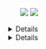 
<div align="left">
    <ul  href="https://github.com/artking28" style="display: inline-block">
        <li style="display: inline-block">
            <img width="50%" src="https://github-readme-stats.vercel.app/api?username=artking28&show_icons=true&theme=gotham&include_all_commits=true&count_private=true"/>
        </li>
        <li style="display: inline-block">
            <img width="50%" src="https://github-readme-stats.vercel.app/api/top-langs/?username=artking28&layout=compact&langs_count=7&theme=gotham"/>
        </li>
    </ul>
</div>
<details>
    <div>
    <summary><b>🛠️&nbsp;&nbsp;Languages&nbsp;and&nbsp;Tools&nbsp;I'm&nbsp;well&nbsp;used&nbsp;to</b></summary>
    <br/>
    <p align="left">
        <a href="https://www.java.com/pt-BR/" target="_blank">
            <img src="https://raw.githubusercontent.com/devicons/devicon/master/icons/java/java-original.svg"
                 alt="html5" width="40" height="40"/>
        </a>
        <a href="https://www.jetbrains.com/pt-br/idea/" target="_blank">
            <img src="https://upload.wikimedia.org/wikipedia/commons/9/9c/IntelliJ_IDEA_Icon.svg"
                 alt="html5" width="40" height="40"/>
        </a>
        <a href="https://maven.apache.org/" target="_blank">
            <img src="https://upload.wikimedia.org/wikipedia/commons/7/7e/Apache_Feather_Logo.svg"
                 alt="html5" width="40" height="40"/>
        </a>
        <a href="https://www.w3.org/html/" target="_blank">
            <img src="https://raw.githubusercontent.com/devicons/devicon/master/icons/html5/html5-original-wordmark.svg"
                 alt="html5" width="40" height="40"/>
        </a>
        <a href="https://www.w3schools.com/css/" target="_blank">
            <img src="https://raw.githubusercontent.com/devicons/devicon/master/icons/css3/css3-original-wordmark.svg"
                 alt="css3" width="40" height="40"/>
        </a>
        <a href="https://developer.mozilla.org/en-US/docs/Web/JavaScript" target="_blank">
            <img src="https://raw.githubusercontent.com/devicons/devicon/master/icons/javascript/javascript-original.svg"
                 alt="javascript" width="40" height="40"/>
        </a>
        <a href="https://code.visualstudio.com/" target="_blank">
            <img src="https://raw.githubusercontent.com/devicons/devicon/master/icons/vscode/vscode-original.svg"
                 alt="postman" width="40"
                 height="40"/>
        </a>
        <a href="https://nodejs.org" target="_blank">
            <img src="https://raw.githubusercontent.com/devicons/devicon/master/icons/nodejs/nodejs-original.svg"
                 alt="nodejs" width="40" height="40"/>
        </a>
        <a href="https://angular.io" target="_blank">
            <img src="https://angular.io/assets/images/logos/angular/angular.svg" alt="angular" width="40"
                 height="40"/>
        </a>
        <a href="https://spring.io/projects/spring-boot" target="_blank">
            <img src="https://raw.githubusercontent.com/devicons/devicon/master/icons/spring/spring-original.svg"
                 alt="mongodb" width="40" height="40"/>
        </a>
        <a href="https://postman.com" target="_blank">
            <img src="https://www.vectorlogo.zone/logos/getpostman/getpostman-icon.svg" alt="postman" width="40"
                 height="40"/>
        </a>
        <a href="https://www.typescriptlang.org/" target="_blank">
            <img src="https://raw.githubusercontent.com/devicons/devicon/master/icons/typescript/typescript-original.svg"
                 alt="typescript" width="40" height="40"/>
        </a>
        <a href="https://git-scm.com/" target="_blank">
            <img src="https://www.vectorlogo.zone/logos/git-scm/git-scm-icon.svg" alt="git" width="40" height="40"/>
        </a>
        <a href="https://www.mysql.com/" target="_blank">
            <img src="https://raw.githubusercontent.com/devicons/devicon/master/icons/mysql/mysql-original.svg"
                 alt="mysql" width="40" height="40"/>
        </a>
        <a href="https://www.jetbrains.com/datagrip/" target="_blank">
            <img src="https://upload.wikimedia.org/wikipedia/commons/c/c9/DataGrip.svg"
                 alt="mysql" width="40" height="40"/>
        </a>
        <a href="https://hibernate.org/" target="_blank">
            <img src="https://cdn.worldvectorlogo.com/logos/hibernate.svg"
                 alt="mysql" width="40" height="40"/>
        </a>
        <a href="https://www.apple.com/br/ios/ios-15/" target="_blank">
            <img src="https://upload.wikimedia.org/wikipedia/commons/c/ca/IOS_logo.svg" alt="postman" width="40"
                 height="40"/>
        </a>
    </p>
</div>
</details>
<details>
    <div>
    <summary><b>🛠️&nbsp;&nbsp;Languages&nbsp;and&nbsp;Tools&nbsp;I&nbsp;don't&nbsp;know&nbsp;but&nbsp;I&nbsp;wanna&nbsp;learn</b>
    </summary>
    <br/>
    <p align="left">
        <a href="https://elixir-lang.org/" target="_blank">
            <img src="https://raw.githubusercontent.com/devicons/devicon/master/icons/elixir/elixir-original.svg"
                 alt="html5" width="40" height="40"/>
        </a>
        <a href="https://go.dev/" target="_blank">
            <img src="https://raw.githubusercontent.com/devicons/devicon/master/icons/go/go-original.svg"
                 alt="html5" width="40" height="40"/>
        </a>
        <a href="https://developer.apple.com/swift/" target="_blank">
            <img src="https://raw.githubusercontent.com/devicons/devicon/master/icons/swift/swift-original.svg"
                 alt="mongodb" width="40" height="40"/>
        </a>
        <a href="https://www.w3schools.com/cpp/" target="_blank">
            <img src="https://raw.githubusercontent.com/devicons/devicon/master/icons/cplusplus/cplusplus-original.svg"
                 alt="cplusplus" width="40" height="40"/>
        </a>
        <a href="https://developer.android.com/kotlin/learn?hl=pt-br" target="_blank">
            <img src="https://raw.githubusercontent.com/devicons/devicon/master/icons/kotlin/kotlin-original.svg"
                 alt="mongodb" width="40" height="40"/>
        </a>
        <a href="https://www.docker.com/" target="_blank">
            <img src="https://raw.githubusercontent.com/devicons/devicon/master/icons/docker/docker-original.svg"
                 alt="docker" width="40" height="40"/>
        </a>
        <a href="https://grafana.com" target="_blank">
            <img src="https://www.vectorlogo.zone/logos/grafana/grafana-icon.svg" alt="grafana" width="40" height="40"/>
        </a>
        <a href="https://kubernetes.io" target="_blank">
            <img src="https://www.vectorlogo.zone/logos/kubernetes/kubernetes-icon.svg" alt="kubernetes" width="40"
                 height="40"/>
        </a>
        <a href="https://www.mongodb.com/" target="_blank">
            <img src="https://raw.githubusercontent.com/devicons/devicon/master/icons/mongodb/mongodb-original.svg"
                 alt="mongodb" width="40" height="40"/>
        </a>
        <a href="https://reactnative.dev/" target="_blank">
            <img src="https://raw.githubusercontent.com/devicons/devicon/master/icons/react/react-original.svg"
                 alt="mongodb" width="40" height="40"/>
        </a>
        <a href="https://vuejs.org/" target="_blank">
            <img src="https://raw.githubusercontent.com/devicons/devicon/master/icons/vuejs/vuejs-original.svg"
                 alt="mongodb" width="40" height="40"/>
        </a>
        <a href="https://www.phoenixframework.org/" target="_blank">
            <img src="https://raw.githubusercontent.com/devicons/devicon/master/icons/phoenix/phoenix-original.svg"
                 alt="mongodb" width="40" height="40"/>
        </a>
    </p>
</div>

</details>
